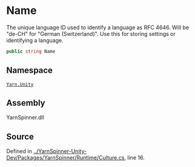 # Name

The unique language ID used to identify a language as RFC 4646. Will be "de-CH" for "German \(Switzerland\)". Use this for storing settings or identifying a language.

```csharp
public string Name
```

## Namespace

[`Yarn.Unity`](../)

## Assembly

YarnSpinner.dll

## Source

Defined in [../YarnSpinner-Unity-Dev/Packages/YarnSpinner/Runtime/Culture.cs](https://github.com/YarnSpinnerTool/YarnSpinner-Unity//blob/develop/Runtime/Culture.cs#L16), line 16.


